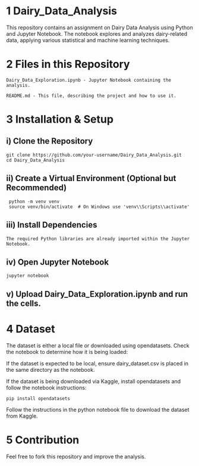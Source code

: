 # 1 Dairy_Data_Analysis

This repository contains an assignment on Dairy Data Analysis using Python and Jupyter Notebook. The notebook explores and analyzes dairy-related data, applying various statistical and machine learning techniques.

# 2 Files in this Repository

    Dairy_Data_Exploration.ipynb - Jupyter Notebook containing the analysis.

    README.md - This file, describing the project and how to use it.

# 3 Installation & Setup

 ## i) Clone the Repository

    git clone https://github.com/your-username/Dairy_Data_Analysis.git
    cd Dairy_Data_Analysis

 ## ii) Create a Virtual Environment (Optional but Recommended)

     python -m venv venv
     source venv/bin/activate  # On Windows use 'venv\\Scripts\\activate'

 ## iii) Install Dependencies

    The required Python libraries are already imported within the Jupyter Notebook. 

 ##  iv) Open Jupyter Notebook

    jupyter notebook

 ##  v) Upload Dairy_Data_Exploration.ipynb and run the cells.

# 4 Dataset

  The dataset is either a local file or downloaded using opendatasets. Check the notebook to determine how it is being loaded:

  If the dataset is expected to be local, ensure dairy_dataset.csv is placed in the same directory as the notebook.

  If the dataset is being downloaded via Kaggle, install opendatasets and follow the notebook instructions:

    pip install opendatasets


Follow the instructions in the python notebook file to download the dataset from Kaggle.

# 5 Contribution

Feel free to fork this repository and improve the analysis.



